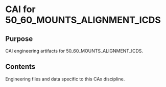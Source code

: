 # CAI for 50_60_MOUNTS_ALIGNMENT_ICDS

## Purpose
CAI engineering artifacts for 50_60_MOUNTS_ALIGNMENT_ICDS.

## Contents
Engineering files and data specific to this CAx discipline.
